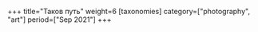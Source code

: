 +++
title="Таков путь"
weight=6
[taxonomies]
category=["photography", "art"]
period=["Sep 2021"]
+++